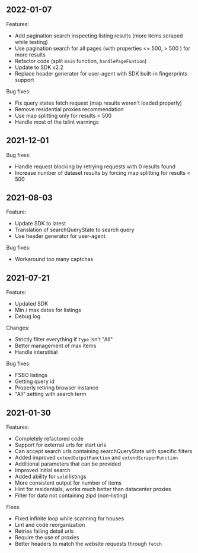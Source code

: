 ## 2022-01-07

Features:
- Add pagination search inspecting listing results (more items scraped while testing) 
- Use pagination search for all pages (with properties <= 500, > 500 ) for more results
- Refactor code (split `main` function, `handlePageFuntion`)
- Update to SDK v2.2
- Replace header generator for user-agent with SDK built-in fingerprints support 

Bug fixes:
- Fix query states fetch request (map results weren't loaded properly)
- Remove residential proxies recommendation
- Use map splitting only for results > 500
- Handle most of the tslint warnings

## 2021-12-01

Bug fixes:
- Handle request blocking by retrying requests with 0 results found
- Increase number of dataset results by forcing map splitting for results < 500

## 2021-08-03

Feature:
- Update SDK to latest
- Translation of searchQueryState to search query
- Use header generator for user-agent

Bug fixes:
- Workaround too many captchas

## 2021-07-21

Feature:
- Updated SDK
- Min / max dates for listings
- Debug log

Changes:
- Strictly filter everything if `Type` isn't "All"
- Better management of max items
- Handle interstitial

Bug fixes:
- FSBO listings
- Getting query id
- Properly retiring browser instance
- "All" setting with search term

## 2021-01-30

Features:
- Completely refactored code
- Support for external urls for start urls
- Can accept search urls containing searchQueryState with specific filters
- Added improved `extendOutputFunction` and `extendScraperFunction`
- Additional parameters that can be provided
- Improved initial search
- Added ability for `sold` listings
- More consistent output for number of items
- Hint for residentials, works much better than datacenter proxies
- Filter for data not containing zipd (non-listing)

Fixes:
- Fixed infinite loop while scanning for houses
- Lint and code reorganization
- Retries failing detail urls
- Require the use of proxies
- Better headers to match the website requests through `fetch`
